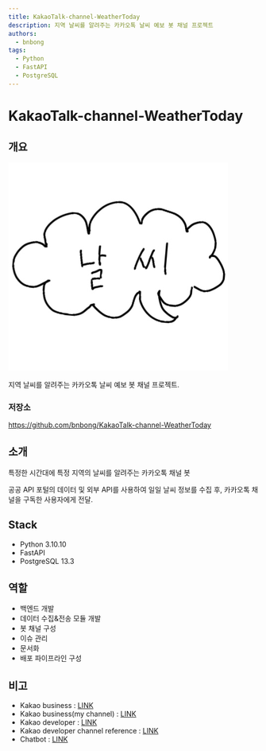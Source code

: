 ```yaml
---
title: KakaoTalk-channel-WeatherToday
description: 지역 날씨를 알려주는 카카오톡 날씨 예보 봇 채널 프로젝트
authors:
  - bnbong
tags:
  - Python
  - FastAPI
  - PostgreSQL
---
```


# KakaoTalk-channel-WeatherToday

## 개요

![kakaotalk-weatherforecast](img/channel_thumbnail.jpg)

지역 날씨를 알려주는 카카오톡 날씨 예보 봇 채널 프로젝트.

### 저장소

<https://github.com/bnbong/KakaoTalk-channel-WeatherToday>

## 소개

특정한 시간대에 특정 지역의 날씨를 알려주는 카카오톡 채널 봇

공공 API 포털의 데이터 및 외부 API를 사용하여 일일 날씨 정보를 수집 후, 카카오톡 채널을 구독한 사용자에게 전달.

## Stack

- Python 3.10.10
- FastAPI
- PostgreSQL 13.3

## 역할

- 백엔드 개발
- 데이터 수집&전송 모듈 개발
- 봇 채널 구성
- 이슈 관리
- 문서화
- 배포 파이프라인 구성

## 비고

- Kakao business : [LINK](https://business.kakao.com/dashboard/)
- Kakao business(my channel) : [LINK](https://center-pf.kakao.com/_IEeZxj/settings)
- Kakao developer : [LINK](https://developers.kakao.com/console/app)
- Kakao developer channel reference : [LINK](https://developers.kakao.com/docs/latest/ko/kakaotalk-channel/common)
- Chatbot : [LINK](https://chatbot.kakao.com/)
